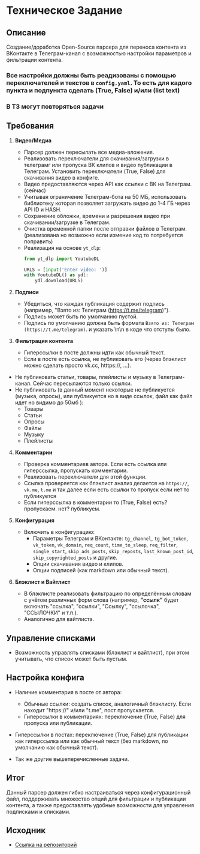# Техническое Задание

## Описание

Создание/доработка Open-Source парсера для переноса контента из ВКонтакте в Телеграм-канал с возможностью настройки параметров и фильтрации контента.
### Все настройки должны быть реадизованы с помощью переключателей и текстов в  `config.yaml`. То есть для кадого пункта и подпункта сделать (True, False) и/или (list text)
### В ТЗ могут повторяться задачи

## Требования

1. **Видео/Медиа**
    - Парсер должен пересылать все медиа-вложения.
    - Реализовать переключатели для скачивания/загрузки в телеграмг или пропуска ВК клипов и видео публикации в Телеграм. Установить переключатели (True, False) для скачивания видео в конфиге.
    - Видео предоставляются через API как ссылки с ВК на Телеграм. (сейчас)
    - Учитывая ограничение Телеграм-бота на 50 МБ, использовать библиотеку которая позволяет загружать видео до 1-4 ГБ через API ID и HASH.
    - Сохранение обложки, времени и разрешения видео при скачивании/загрузке в Телеграм.
    - Очистка временной папки после отправки файлов в Телеграм.(реализована но возможно если измение код то потребуется поправить)
    - Реализация на основе `yt_dlp`:
      ```python
      from yt_dlp import YoutubeDL

      URLS = [input('Enter video: ')]
      with YoutubeDL() as ydl:
          ydl.download(URLS)
      ```

2. **Подписи**
    - Убедиться, что каждая публикация содержит подпись (например, "Взято из: Телеграм (https://t.me/telegram)").
    - Подпись может быть по умолчанию пустой.
    - Подпись по умолчанию должна быть формата `Взято из: Телеграм (https://t.me/telegram)`. и указать \n\n в коде что отступы было.

3. **Фильтрация контента**
    - Гиперссылки в посте должны идти как обычный текст.
    - Если в посте есть ссылка, не публиковать его (через блэклист можно сделать просто vk.cc, htttps://, ...).
- Не публиковать статьи, товары, плейлисты и музыку в Телеграм-канал. Сейчас пересылаются только ссылки.
- Не публиковать (в данный момент некоторые не публикуется (музыка, опросы), или публикуется но в виде ссылок, файл как файл идет но видимо до 50мб ):
    - Товары
    - Статьи
    - Опросы
    - Файлы
    - Музыку
    - Плейлисты


4. **Комментарии**
    - Проверка комментариев автора. Если есть ссылка или гиперссылка, пропускать комментарии.
    - Реализовать переключатели для этой функции.
    - Ссылка проверяется как блэклист анализ делается на `https://`, `vk.me`, `t.me` и так далее если есть ссылки то пропуск если нет то публикуется
    - Если гиперссылка в комментарии то (True, False) есть? пропускаем. нет? публикуем.

5. **Конфигурация**
    - Включить в конфигурацию:
        - Параметры Телеграм и ВКонтакте: `tg_channel`, `tg_bot_token`, `vk_token`, `vk_domain`, `req_count`, `time_to_sleep`, `req_filter`, `single_start`, `skip_ads_posts`, `skip_reposts`, `last_known_post_id`, `skip_copyrighted_posts` и другие.
        - Опции скачивания видео и клипов.
        - Опции подписей (как markdown или обычный текст).

6. **Блэклист и Вайтлист**
    - В блэклисте реализовать фильтрацию по определённым словам с учётом различных форм слова (например, **"ссылк"** будет включать "ссылка", "ссылки", "Ссылку", "ссылочка", "ССЫЛОЧКИ" и т.п.).
    - Аналогично для вайтлиста.

## Управление списками

- Возможность управлять списками (блэклист и вайтлист), при этом учитывать, что список может быть пустым.

## Настройка конфига 

- Наличие комментария в посте от автора:
    - Обычные ссылки: создать список, аналогичный блэклисту. Если находит "https://" и/или "t.me", пост пропускается.
    - Гиперссылки в комментариях: переключение (True, False) для пропуска или публикации.

- Гиперссылки в постах: переключение (True, False) для публикации как гиперссылка или как обычный текст (без markdown, по умолчанию как обычный текст).
- Так же другие вышеперечисленные задачи.

## Итог

Данный парсер должен гибко настраиваться через конфигурационный файл, поддерживать множество опций для фильтрации и публикации контента, а также предоставлять удобные возможности для управления подписками и списками.

## Исходник

- [Ссылка на репозиторий](https://github.com/alcortazzo/vktgbot/tree/v4-dev)
